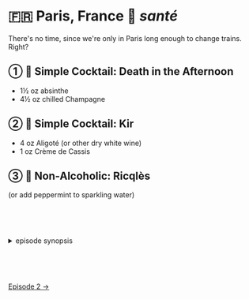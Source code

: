 🇫🇷 Paris, France 🥂 _santé_
===========================

There's no time, since we're only in Paris long enough to change trains. Right?

① 🍷 Simple Cocktail: Death in the Afternoon
----------------------------------------------

- 1½ oz absinthe
- 4½ oz chilled Champagne

② 🍷 Simple Cocktail: Kir
--------------------------

- 4 oz Aligoté (or other dry white wine)
- 1 oz Crème de Cassis

③ 🍷 Non-Alcoholic: Ricqlès
----------------------------

(or add peppermint to sparkling water)

<style>details {margin:2cm 0} details>p {margin:0 1ex;font-size:36pt}</style>

<details><summary>episode synopsis</summary><p>🇬🇧💷🇫🇷🔫🎈</p><ul>
<li><a href="https://www.wgbh.org/programs/2022/01/02/around-the-world-in-80-days-episode-1-recap-up-up-and-away">WGBH: Episode 1 recap: up, up and away</a></li>
<li><a href="https://www.thereviewgeek.com/aroundtheworldin80days-s1e1review/">The Review Geek: Season 1 Episode 1 Recap & Review</a></li>
</ul></details>

[Episode 2 →](ep2.md)
